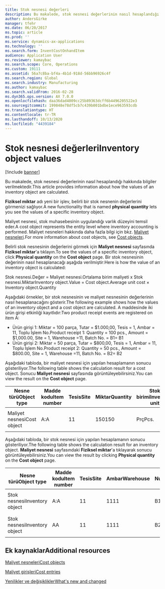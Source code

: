 ```yaml
---
title: Stok nesnesi değerleri
description: Bu makalede, stok nesnesi değerlerinin nasıl hesaplandığı hakkında bilgiler verilmektedir.
author: AndersGirke
manager: tfehr
ms.date: 06/20/2017
ms.topic: article
ms.prod: ''
ms.service: dynamics-ax-applications
ms.technology: ''
ms.search.form: InventCostOnhandItem
audience: Application User
ms.reviewer: kamaybac
ms.search.scope: Core, Operations
ms.custom: 19111
ms.assetid: 56a7c8ba-bf4a-4b1d-918d-56bb96926c4f
ms.search.region: Global
ms.search.industry: Manufacturing
ms.author: kamaybac
ms.search.validFrom: 2016-02-28
ms.dyn365.ops.version: AX 7.0.0
ms.openlocfilehash: daa36dad4009cc25b89363dcff6b4496205522e3
ms.sourcegitcommit: 199848e78df5cb7c439b001bdbe1ece963593cdb
ms.translationtype: HT
ms.contentlocale: tr-TR
ms.lasthandoff: 10/13/2020
ms.locfileid: "4439184"
---
```

# <a name="inventory-object-values"></a><span data-ttu-id="23e90-103">Stok nesnesi değerleri</span><span class="sxs-lookup"><span data-stu-id="23e90-103">Inventory object values</span></span>

[!include [banner](../includes/banner.md)]

<span data-ttu-id="23e90-104">Bu makalede, stok nesnesi değerlerinin nasıl hesaplandığı hakkında bilgiler verilmektedir.</span><span class="sxs-lookup"><span data-stu-id="23e90-104">This article provides information about how the values of an inventory object are calculated.</span></span> 

<span data-ttu-id="23e90-105">**Fiziksel miktar** adı yeni bir işlev, belirli bir stok nesnenin değerlerini görmenizi sağlıyor.</span><span class="sxs-lookup"><span data-stu-id="23e90-105">A new functionality that is named **physical quantity** lets you see the values of a specific inventory object.</span></span> 

<span data-ttu-id="23e90-106">Maliyet nesnesi, stok muhasebesinin uygulandığı varlık düzeyini temsil eder.</span><span class="sxs-lookup"><span data-stu-id="23e90-106">A cost object represents the entity level where inventory accounting is performed.</span></span> <span data-ttu-id="23e90-107">Maliyet nesneleri hakkında daha fazla bilgi için bkz. [Maliyet nesneleri](cost-object.md).</span><span class="sxs-lookup"><span data-stu-id="23e90-107">For more information about cost objects, see [Cost objects](cost-object.md).</span></span> 

<span data-ttu-id="23e90-108">Belirli stok nesnesinin değerlerini görmek için **Maliyet nesnesi** sayfasında **Fiziksel miktar**'a tıklayın.</span><span class="sxs-lookup"><span data-stu-id="23e90-108">To see the values of a specific inventory object, click **Physical quantity** on the **Cost object** page.</span></span> <span data-ttu-id="23e90-109">Bir stok nesnesinin değerinin nasıl hesaplanacağı aşağıda verilmiştir:</span><span class="sxs-lookup"><span data-stu-id="23e90-109">Here is how the value of an inventory object is calculated:</span></span> 

<span data-ttu-id="23e90-110">Stok nesnesi.Değer = Maliyet nesnesi.Ortalama birim maliyeti x Stok nesnesi.Miktar</span><span class="sxs-lookup"><span data-stu-id="23e90-110">Inventory object.Value = Cost object.Average unit cost × Inventory object.Quantity</span></span> 

<span data-ttu-id="23e90-111">Aşağıdaki örnekler, bir stok nesnesinin ve maliyet nesnesinin değerlerinin nasıl hesaplanacağını gösterir.</span><span class="sxs-lookup"><span data-stu-id="23e90-111">The following example shows how the values of an inventory object and a cost object are calculated.</span></span> <span data-ttu-id="23e90-112">A maddesinde iki ürün girişi etkinliği kayıtlıdır:</span><span class="sxs-lookup"><span data-stu-id="23e90-112">Two product receipt events are registered on item A:</span></span>

-   <span data-ttu-id="23e90-113">Ürün girişi 1: Miktar = 100 parça, Tutar = $1.000,00, Tesis = 1, Ambar = 11, Toplu İşlem No.</span><span class="sxs-lookup"><span data-stu-id="23e90-113">Product receipt 1: Quantity = 100 pcs., Amount = $1,000.00, Site = 1, Warehouse =11, Batch No.</span></span> <span data-ttu-id="23e90-114">= B1</span><span class="sxs-lookup"><span data-stu-id="23e90-114">= B1</span></span>
-   <span data-ttu-id="23e90-115">Ürün girişi 2: Miktar = 50 parça, Tutar = $800,00, Tesis = 1, Ambar = 11, Toplu İşlem No.</span><span class="sxs-lookup"><span data-stu-id="23e90-115">Product receipt 2: Quantity = 50 pcs., Amount = $800.00, Site = 1, Warehouse =11, Batch No.</span></span> <span data-ttu-id="23e90-116">= B2</span><span class="sxs-lookup"><span data-stu-id="23e90-116">= B2</span></span>

<span data-ttu-id="23e90-117">Aşağıdaki tabloda, bir maliyet nesnesi için yapılan hesaplamanın sonucu gösteriliyor.</span><span class="sxs-lookup"><span data-stu-id="23e90-117">The following table shows the calculation result for a cost object.</span></span> <span data-ttu-id="23e90-118">Sonucu **Maliyet nesnesi** sayfasında görüntüleyebilirsiniz.</span><span class="sxs-lookup"><span data-stu-id="23e90-118">You can view the result on the **Cost object** page.</span></span>

<table style="width:100%;">
<colgroup>
<col width="14%" />
<col width="14%" />
<col width="14%" />
<col width="14%" />
<col width="14%" />
<col width="14%" />
<col width="14%" />
</colgroup>
<thead>
<tr class="header">
<th><span data-ttu-id="23e90-119">Nesne türü</span><span class="sxs-lookup"><span data-stu-id="23e90-119">Object type</span></span></th>
<th><span data-ttu-id="23e90-120">Madde kodu</span><span class="sxs-lookup"><span data-stu-id="23e90-120">Item number</span></span></th>
<th><span data-ttu-id="23e90-121">Tesis</span><span class="sxs-lookup"><span data-stu-id="23e90-121">Site</span></span></th>
<th><span data-ttu-id="23e90-122">Miktar</span><span class="sxs-lookup"><span data-stu-id="23e90-122">Quantity</span></span></th>
<th><span data-ttu-id="23e90-123">Stok birimi</span><span class="sxs-lookup"><span data-stu-id="23e90-123">Inventory unit</span></span></th>
<th><span data-ttu-id="23e90-124">Değer</span><span class="sxs-lookup"><span data-stu-id="23e90-124">Value</span></span></th>
<th><span data-ttu-id="23e90-125">Ortalama birim maliyeti</span><span class="sxs-lookup"><span data-stu-id="23e90-125">Average unit cost</span></span></th>
</tr>
</thead>
<tbody>
<tr class="odd">
<td><span data-ttu-id="23e90-126">Maliyet nesnesi</span><span class="sxs-lookup"><span data-stu-id="23e90-126">Cost object</span></span></td>
<td><span data-ttu-id="23e90-127">A:</span><span class="sxs-lookup"><span data-stu-id="23e90-127">A</span></span></td>
<td><span data-ttu-id="23e90-128">1</span><span class="sxs-lookup"><span data-stu-id="23e90-128">1</span></span></td>
<td><span data-ttu-id="23e90-129">150</span><span class="sxs-lookup"><span data-stu-id="23e90-129">150</span></span></td>
<td><span data-ttu-id="23e90-130">Prç</span><span class="sxs-lookup"><span data-stu-id="23e90-130">Pcs.</span></span></td>
<td><p><span data-ttu-id="23e90-131">1.800,00 lira</span><span class="sxs-lookup"><span data-stu-id="23e90-131">$1800.00</span></span></p></td>
<td><p><span data-ttu-id="23e90-132">12,00 lira</span><span class="sxs-lookup"><span data-stu-id="23e90-132">$12.00</span></span></p></td>
</tr>
</tbody>
</table>

<span data-ttu-id="23e90-133">Aşağıdaki tabloda, bir stok nesnesi için yapılan hesaplamanın sonucu gösteriliyor.</span><span class="sxs-lookup"><span data-stu-id="23e90-133">The following table shows the calculation result for an inventory object.</span></span> <span data-ttu-id="23e90-134">**Maliyet nesnesi** sayfasındaki **Fiziksel miktar**'a tıklayarak sonucu görüntüleyebilirsiniz.</span><span class="sxs-lookup"><span data-stu-id="23e90-134">You can view the result by clicking **Physical quantity** on the **Cost object** page.</span></span>

<table style="width:100%;">
<colgroup>
<col width="11%" />
<col width="11%" />
<col width="11%" />
<col width="11%" />
<col width="11%" />
<col width="11%" />
<col width="11%" />
<col width="11%" />
<col width="11%" />
</colgroup>
<thead>
<tr class="header">
<th><span data-ttu-id="23e90-135">Nesne türü</span><span class="sxs-lookup"><span data-stu-id="23e90-135">Object type</span></span></th>
<th><span data-ttu-id="23e90-136">Madde kodu</span><span class="sxs-lookup"><span data-stu-id="23e90-136">Item number</span></span></th>
<th><span data-ttu-id="23e90-137">Tesis</span><span class="sxs-lookup"><span data-stu-id="23e90-137">Site</span></span></th>
<th><span data-ttu-id="23e90-138">Ambar</span><span class="sxs-lookup"><span data-stu-id="23e90-138">Warehouse</span></span></th>
<th><span data-ttu-id="23e90-139">Bordro Numarası</span><span class="sxs-lookup"><span data-stu-id="23e90-139">Batch No.</span></span></th>
<th><span data-ttu-id="23e90-140">Miktar</span><span class="sxs-lookup"><span data-stu-id="23e90-140">Quantity</span></span></th>
<th><span data-ttu-id="23e90-141">Stok birimi</span><span class="sxs-lookup"><span data-stu-id="23e90-141">Inventory unit</span></span></th>
<th><span data-ttu-id="23e90-142">Değer</span><span class="sxs-lookup"><span data-stu-id="23e90-142">Value</span></span></th>
<th><span data-ttu-id="23e90-143">Ortalama birim maliyeti</span><span class="sxs-lookup"><span data-stu-id="23e90-143">Average unit cost</span></span></th>
</tr>
</thead>
<tbody>
<tr class="odd">
<td><span data-ttu-id="23e90-144">Stok nesnesi</span><span class="sxs-lookup"><span data-stu-id="23e90-144">Inventory object</span></span></td>
<td><span data-ttu-id="23e90-145">A:</span><span class="sxs-lookup"><span data-stu-id="23e90-145">A</span></span></td>
<td><span data-ttu-id="23e90-146">1</span><span class="sxs-lookup"><span data-stu-id="23e90-146">1</span></span></td>
<td><span data-ttu-id="23e90-147">11</span><span class="sxs-lookup"><span data-stu-id="23e90-147">11</span></span></td>
<td><span data-ttu-id="23e90-148">B1</span><span class="sxs-lookup"><span data-stu-id="23e90-148">B1</span></span></td>
<td><span data-ttu-id="23e90-149">100</span><span class="sxs-lookup"><span data-stu-id="23e90-149">100</span></span></td>
<td><span data-ttu-id="23e90-150">Prç</span><span class="sxs-lookup"><span data-stu-id="23e90-150">Pcs.</span></span></td>
<td><p><span data-ttu-id="23e90-151">1.200,00 lira</span><span class="sxs-lookup"><span data-stu-id="23e90-151">$1200.00</span></span></p></td>
<td><p><span data-ttu-id="23e90-152">12,00 lira</span><span class="sxs-lookup"><span data-stu-id="23e90-152">$12.00</span></span></p></td>
</tr>
<tr class="even">
<td><span data-ttu-id="23e90-153">Stok nesnesi</span><span class="sxs-lookup"><span data-stu-id="23e90-153">Inventory object</span></span></td>
<td><span data-ttu-id="23e90-154">A</span><span class="sxs-lookup"><span data-stu-id="23e90-154">A</span></span></td>
<td><span data-ttu-id="23e90-155">1</span><span class="sxs-lookup"><span data-stu-id="23e90-155">1</span></span></td>
<td><span data-ttu-id="23e90-156">11</span><span class="sxs-lookup"><span data-stu-id="23e90-156">11</span></span></td>
<td><span data-ttu-id="23e90-157">B2</span><span class="sxs-lookup"><span data-stu-id="23e90-157">B2</span></span></td>
<td><span data-ttu-id="23e90-158">50</span><span class="sxs-lookup"><span data-stu-id="23e90-158">50</span></span></td>
<td><span data-ttu-id="23e90-159">Prç</span><span class="sxs-lookup"><span data-stu-id="23e90-159">Pcs.</span></span></td>
<td><p><span data-ttu-id="23e90-160">600,00 lira.</span><span class="sxs-lookup"><span data-stu-id="23e90-160">$600.00</span></span></p></td>
<td><p><span data-ttu-id="23e90-161">12,00 lira</span><span class="sxs-lookup"><span data-stu-id="23e90-161">$12.00</span></span></p></td>
</tr>
</tbody>
</table>



<a name="additional-resources"></a><span data-ttu-id="23e90-162">Ek kaynaklar</span><span class="sxs-lookup"><span data-stu-id="23e90-162">Additional resources</span></span>
--------

[<span data-ttu-id="23e90-163">Maliyet nesneleri</span><span class="sxs-lookup"><span data-stu-id="23e90-163">Cost objects</span></span>](cost-object.md)

[<span data-ttu-id="23e90-164">Maliyet girişleri</span><span class="sxs-lookup"><span data-stu-id="23e90-164">Cost entries</span></span>](cost-entries.md)

[<span data-ttu-id="23e90-165">Yenilikler ve değişiklikler</span><span class="sxs-lookup"><span data-stu-id="23e90-165">What's new and changed</span></span>](../../fin-and-ops/get-started/whats-new-changed.md)



